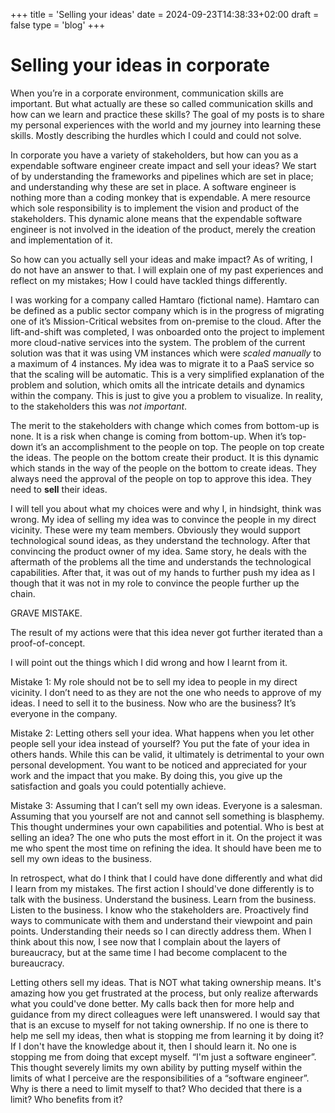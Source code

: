 +++
title = 'Selling your ideas'
date = 2024-09-23T14:38:33+02:00
draft = false
type = 'blog'
+++

# Selling your ideas in corporate

When you’re in a corporate environment, communication skills are important. But what actually are these so called communication skills and how can we learn and practice these skills? The goal of my posts is to share my personal experiences with the world and my journey into learning these skills. Mostly describing the hurdles which I could and could not solve.

In corporate you have a variety of stakeholders, but how can you as a expendable software engineer create impact and sell your ideas? We start of by understanding the frameworks and pipelines which are set in place; and understanding why these are set in place. A software engineer is nothing more than a coding monkey that is expendable. A mere resource which sole responsibility is to implement the vision and product of the stakeholders. This dynamic alone means that the expendable software engineer is not involved in the ideation of the product, merely the creation and implementation of it.

So how can you actually sell your ideas and make impact? As of writing, I do not have an answer to that. I will explain one of my past experiences and reflect on my mistakes; How I could have tackled things differently.

I was working for a company called Hamtaro (fictional name). Hamtaro can be defined as a public sector company which is in the progress of migrating one of it’s Mission-Critical websites from on-premise to the cloud. After the lift-and-shift was completed, I was onboarded onto the project to implement more cloud-native services into the system. The problem of the current solution was that it was using VM instances which were _scaled manually_ to a maximum of 4 instances. My idea was to migrate it to a PaaS service so that the scaling will be automatic. This is a very simplified explanation of the problem and solution, which omits all the intricate details and dynamics within the company. This is just to give you a problem to visualize. In reality, to the stakeholders this was _not important_.

The merit to the stakeholders with change which comes from bottom-up is none. It is a risk when change is coming from bottom-up. When it’s top-down it’s an accomplishment to the people on top. The people on top create the ideas. The people on the bottom create their product. It is this dynamic which stands in the way of the people on the bottom to create ideas. They always need the approval of the people on top to approve this idea. They need to **sell** their ideas.

I will tell you about what my choices were and why I, in hindsight, think was wrong. My idea of selling my idea was to convince the people in my direct vicinity. These were my team members. Obviously they would support technological sound ideas, as they understand the technology. After that convincing the product owner of my idea. Same story, he deals with the aftermath of the problems all the time and understands the technological capabilities. After that, it was out of my hands to further push my idea as I though that it was not in my role to convince the people further up the chain.

GRAVE MISTAKE.

The result of my actions were that this idea never got further iterated than a proof-of-concept.

I will point out the things which I did wrong and how I learnt from it.

Mistake 1: My role should not be to sell my idea to people in my direct vicinity. I don’t need to as they are not the one who needs to approve of my ideas. I need to sell it to the business. Now who are the business? It’s everyone in the company.

Mistake 2: Letting others sell your idea. What happens when you let other people sell your idea instead of yourself? You put the fate of your idea in others hands. While this can be valid, it ultimately is detrimental to your own personal development. You want to be noticed and appreciated for your work and the impact that you make. By doing this, you give up the satisfaction and goals you could potentially achieve.

Mistake 3: Assuming that I can’t sell my own ideas. Everyone is a salesman. Assuming that you yourself are not and cannot sell something is blasphemy. This thought undermines your own capabilities and potential. Who is best at selling an idea? The one who puts the most effort in it. On the project it was me who spent the most time on refining the idea. It should have been me to sell my own ideas to the business.

In retrospect, what do I think that I could have done differently and what did I learn from my mistakes. The first action I should've done differently is to talk with the business. Understand the business. Learn from the business. Listen to the business. I know who the stakeholders are. Proactively find ways to communicate with them and understand their viewpoint and pain points. Understanding their needs so I can directly address them. When I think about this now, I see now that I complain about the layers of bureaucracy, but at the same time I had become complacent to the bureaucracy. 

Letting others sell my ideas. That is NOT what taking ownership means. It's amazing how you get frustrated at the process, but only realize afterwards what you could've done better. My calls back then for more help and guidance from my direct colleagues were left unanswered. I would say that that is an excuse to myself for not taking ownership. If no one is there to help me sell my ideas, then what is stopping me from learning it by doing it? If I don't have the knowledge about it, then I should learn it. No one is stopping me from doing that except myself. “I'm just a software engineer”. This thought severely limits my own ability by putting myself within the limits of what I perceive are the responsibilities of a “software engineer”. Why is there a need to limit myself to that? Who decided that there is a limit? Who benefits from it?
